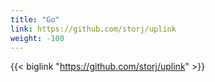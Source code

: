 ```yaml
---
title: "Go"
link: https://github.com/storj/uplink
weight: -100
---
```


{{< biglink "https://github.com/storj/uplink" >}}